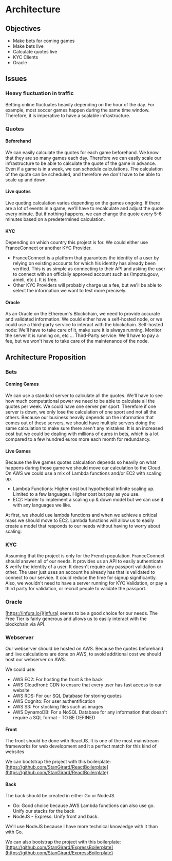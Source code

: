 # Architecture

## Objectives

- Make bets for coming games
- Make bets live
- Calculate quotes live
- KYC Clients
- Oracle

## Issues

### Heavy fluctuation in traffic
Betting online fluctuates heavily depending on the hour of the day. 
For example, most soccer games happen during the same time window. Therefore, it is imperative to have a scalable infrastructure.

### Quotes
#### Beforehand
We can easily calculate the quotes for each game beforehand. We know that they are so many games each day. Therefore we can easily scale our infrastructure to be able to calculate the quote of the game in advance. Even if a game is in a week, we can schedule calculations. The calculation of the quote can be scheduled, and therefore we don't have to be able to scale up and down.


#### Live quotes
Live quoting calculation varies depending on the games ongoing. If there are a lot of events in a game, we'll have to recalculate and adjust the quote every minute. But if nothing happens, we can change the quote every 5-6 minutes based on a predetermined calculation.


#### KYC
Depending on which country this project is for. We could either use FranceConnect or another KYC Provider. 
- FranceConnect is a platform that guarantees the identity of a user by relying on existing accounts for which his identity has already been verified. This is as simple as connecting to their API and asking the user to connect with an officially approved account such as (Impots.gouv, ameli, etc.). It is free.
- Other KYC Providers will probably charge us a fee, but we'll be able to select the information we want to test more precisely.

#### Oracle
As an Oracle on the Ethereum's Blockchain, we need to provide accurate and validated information. 
We could either have a self-hosted node, or we could use a third-party service to interact with the blockchain.
Self-hosted node: We'll have to take care of it, make sure it is always running. Monitor the server it is running on, etc ...
Third-Party service: We'll have to pay a fee, but we won't have to take care of the maintenance of the node. 

## Architecture Proposition

### Bets

#### Coming Games

We can use a standard server to calculate all the quotes. We'll have to see how much computational power we need to be able to calculate all the quotes per week.
We could have one server per sport. Therefore if one server is down, we only lose the calculation of one sport and not all the others. Because our business heavily depends on the information that comes out of these servers, we should have multiple servers doing the same calculation to make sure there aren't any mistakes. It is an increased cost but we could be dealing with millions of euros in bets, which is a lot compared to a few hundred euros more each month for redundancy.

#### Live Games

Because the live games quotes calculation depends so heavily on what happens during those game we should move our calculation to the Cloud.
On AWS we could use a mix of Lambda functions and/or EC2 with scaling up.
- Lambda Functions: Higher cost but hypothetical infinite scaling up. Limited to a few languages. Higher cost but pay as you use.
- EC2: Harder to implement a scaling up & down model but we can use it with any languages we like.

At first, we should use lambda functions and when we achieve a critical mass we should move to EC2. Lambda functions will allow us to easily create a model that responds to our needs without having to worry about scaling.

### KYC 

Assuming that the project is only for the French population. FranceConnect should answer all of our needs. It provides us an API to easily authenticate & verify the identity of a user. It doesn't require any passport validation or other. The user just uses an account he already has that is validated to connect to our service. It could reduce the time for signup significantly. Also, we wouldn't need to have a server running for KYC Validation, or pay a third party for validation, or recruit people to validate the passport.

### Oracle

[https://infura.io/](Infura) seems to be a good choice for our needs. The Free Tier is fairly generous and allows us to easily interact with the blockchain via API.

### Webserver

Our webserver should be hosted on AWS. Because the quotes beforehand and live calculations are done on AWS, to avoid additional cost we should host our webserver on AWS. 

We could use:
- AWS EC2: For hosting the front & the back
- AWS Cloudfront: CDN to ensure that every user has fast access to our website
- AWS RDS: For our SQL Database for storing quotes
- AWS Cognito: For user authentification
- AWS S3: For stocking files such as images
- AWS DynamoDB: For a NoSQL Database for any information that doesn't require a SQL format - TO BE DEFINED

#### Front

The front should be done with ReactJS. It is one of the most mainstream frameworks for web development and it a perfect match for this kind of websites

We can bootstrap the project with this boilerplate: [https://github.com/StanGirard/ReactBoilerplate](https://github.com/StanGirard/ReactBoilerplate)

#### Back

The back should be created in either Go or NodeJS.
- Go: Good choice because AWS Lambda functions can also use go. Unify our stacks for the back
- NodeJS - Express: Unify front and back.

We'll use NodeJS because I have more technical knowledge with it than with Go.

We can also bootstrap the project with this boilerplate: [https://github.com/StanGirard/ExpressBoilerplate](https://github.com/StanGirard/ExpressBoilerplate)












